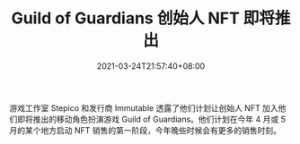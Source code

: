 ﻿---
title: "Guild of Guardians 创始人 NFT 即将推出"
date: 2021-03-24T21:57:40+08:00
lastmod: 2021-03-24T16:45:40+08:00
draft: false
authors: ["Gabrielle"]
description: "游戏工作室 Stepico 和发行商 Immutable 透露了他们计划让创始人 NFT 加入他们即将推出的移动角色扮演游戏 Guild of Guardians。他们计划在今年 4 月或 5 月的某个地方启动 NFT 销售的第一阶段，今年晚些时候会有更多的销售时刻。"
featuredImage: "guild-of-guardians-founder-nfts-coming-soon.png"
tags: ["Strategy Game","策略游戏","Play to Earn"]
categories: ["news"]
news: ["策略游戏"]
weight: 
lightgallery: true
pinned: false
recommend: false
recommend1: false
---

游戏工作室 Stepico 和发行商 Immutable 透露了他们计划让创始人 NFT 加入他们即将推出的移动角色扮演游戏 Guild of Guardians。他们计划在今年 4 月或 5 月的某个地方启动 NFT 销售的第一阶段，今年晚些时候会有更多的销售时刻。

<!--more-->

